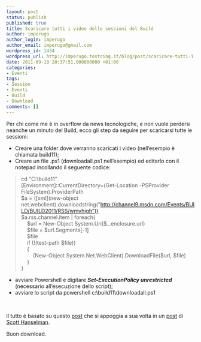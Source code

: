 ```yaml
---
layout: post
status: publish
published: true
title: Scaricare tutti i video delle sessioni del Build
author: imperugo
author_login: imperugo
author_email: imperugo@gmail.com
wordpress_id: 1434
wordpress_url: http://imperugo.tostring.it/blog/post/scaricare-tutti-i-video-delle-sessioni-del-build/
date: 2011-09-18 20:37:51.000000000 +01:00
categories:
- Eventi
tags:
- Session
- Eventi
- Build
- Download
comments: []
---
```

<p>Per chi come me è in overflow da news tecnologiche, e non vuole perdersi neanche un minuto del Build, ecco gli step da seguire per scaricarsi tutte le sessioni:</p>  <ul>   <li>Creare una folder dove verranno scaricati i video (nell’esempio è chiamata build11); </li>    <li>Creare un file .ps1 (downloadall.ps1 nell’esempio) ed editarlo con il notepad incollando il seguente codice: </li> </ul>  <blockquote>   <p>cd &quot;C:\build11&quot;      <br />[Environment]::CurrentDirectory=(Get-Location -PSProvider FileSystem).ProviderPath       <br />$a = ([xml](new-object net.webclient).downloadstring(&quot;<a href="http://channel9.msdn.com/Events/BUILD/BUILD2011/RSS/wmvhigh">http://channel9.msdn.com/Events/BUILD/BUILD2011/RSS/wmvhigh</a><a href="http://feeds.feedburner.com/HanselminutesCompleteMP3%22))">&quot;))</a>       <br />$a.rss.channel.item | foreach{&#160; <br />&#160;&#160;&#160; $url = New-Object System.Uri($_.enclosure.url)       <br />&#160;&#160;&#160; $file = $url.Segments[-1]       <br />&#160;&#160;&#160; $file       <br />&#160;&#160;&#160; if (!(test-path $file))       <br />&#160;&#160;&#160; {       <br />&#160;&#160;&#160;&#160;&#160;&#160;&#160; (New-Object System.Net.WebClient).DownloadFile($url, $file)       <br />&#160;&#160;&#160; }       <br />}</p> </blockquote>  <ul>   <li>avviare Powershell e digitare <strong><em>Set-ExecutionPolicy unrestricted</em></strong> (necessario all’esecuzione dello script);</li>    <li>avviare lo script da powershell c:\build11\downloadall.ps1</li> </ul>  <p>&#160;</p>  <p>Il tutto è basato su questo <a href="http://geekswithblogs.net/mbcrump/archive/2011/09/15/download-all-the-build-videos-with-rss.aspx" rel="nofollow" target="_blank">post</a> che si appoggia a sua volta in un <a title="Download Podcasts with Powershell" href="http://www.hanselman.com/blog/DownloadPodcastsWithPowershell.aspx" rel="nofollow" target="_blank">post</a> di <a title="The Zen of Computers and Life in General" href="http://www.hanselman.com" rel="nofollow" target="_blank">Scott Hanselman</a>.</p>  <p>Buon download.</p>
